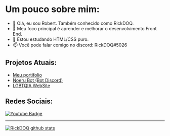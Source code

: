 # Um pouco sobre mim:
- 👋 Olá, eu sou Robert. Também conhecido como RickDOQ.
- 👀 Meu foco principal é aprender e melhorar o desenvolvimento Front End.
- 🌱 Estou estudando HTML/CSS puro.
- 📫 Você pode falar comigo no discord: RickDOQ#5026

## Projetos Atuais:

- [Meu portifolio](https://github.com/rickdoq/Portfolio-Robert)
- [Noeru Bot (Bot Discord)](https://github.com/rickdoq/Noeru)
- [LGBTQIA WebSite](https://github.com/rickdoq/LGBTQIA)

## Redes Sociais:
[![Youtube Badge](https://img.shields.io/badge/-Youtube-FF0000?style=flat-square&labelColor=FF0000&logo=youtube&logoColor=white&link=https://youtube.com/c/RickDOQ)](https://youtube.com/c/RickDOQ)
____
[![RickDOQ github stats](https://github-readme-stats.vercel.app/api?username=rickdoq&theme=dark&show_icons=true&count_private=true)](https://github.com/rickdoq)
